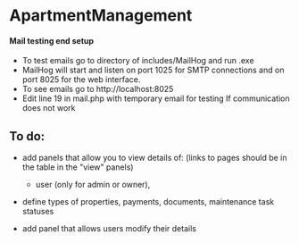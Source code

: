 ﻿# ApartmentManagement

#### Mail testing end setup

- To test emails go to directory of includes/MailHog and run .exe
- MailHog will start and listen on port 1025 for SMTP connections and on port 8025 for the web interface.
- To see emails go to http://localhost:8025
- Edit line 19 in mail.php with temporary email for testing If communication does not work


## To do:

- add panels that allow you to view details of: (links to pages should be in the table in the "view" panels)
  - user (only for admin or owner),

- define types of properties, payments, documents, maintenance task statuses
- add panel that allows users modify their details